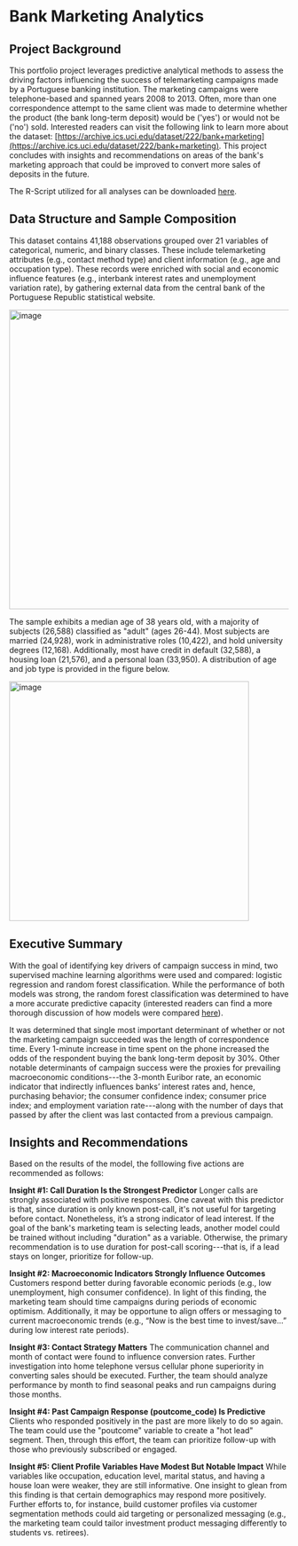 # Bank Marketing Analytics
## Project Background
This portfolio project leverages predictive analytical methods to assess the driving factors influencing the success of telemarketing campaigns made by a Portuguese banking institution. The marketing campaigns were telephone-based and spanned years 2008 to 2013. Often, more than one correspondence attempt to the same client was made to determine whether the product (the bank long-term deposit) would be ('yes') or would not be ('no') sold. Interested readers can visit the following link to learn more about the dataset: [https://archive.ics.uci.edu/dataset/222/bank+marketing](https://archive.ics.uci.edu/dataset/222/bank+marketing). This project concludes with insights and recommendations on areas of the bank's marketing approach that could be improved to convert more sales of deposits in the future. 

The R-Script utilized for all analyses can be downloaded [here](https://github.com/Ellis-Kalaidjian/bank_marketing_analytics/blob/main/bank_marketing_analytics.R).

## Data Structure and Sample Composition
This dataset contains 41,188 observations grouped over 21 variables of categorical, numeric, and binary classes. These include telemarketing attributes (e.g., contact method type) and client information (e.g., age and occupation type). These records were enriched with social and economic influence features (e.g., interbank interest rates and unemployment variation rate), by gathering external data from the central bank of the Portuguese Republic statistical website.

<img width="540" alt="image" src="https://github.com/user-attachments/assets/d8fd5227-3525-43b6-82af-fdd9d14963e3" />

The sample exhibits a median age of 38 years old, with a majority of subjects (26,588) classified as "adult" (ages 26-44). Most subjects are married (24,928), work in administrative roles (10,422), and hold university degrees (12,168). Additionally, most have credit in default (32,588), a housing loan (21,576), and a personal loan (33,950). A distribution of age and job type is provided in the figure below.

<img width="432" alt="image" src="https://github.com/user-attachments/assets/a3e5072c-67c8-4f1a-885c-a342630c2ad8" />

## Executive Summary
With the goal of identifying key drivers of campaign success in mind, two supervised machine learning algorithms were used and compared: logistic regression and random forest classification. While the performance of both models was strong, the random forest classification was determined to have a more accurate predictive capacity (interested readers can find a more thorough discussion of how models were compared [here](https://ellis-kalaidjian.github.io/bank_marketing_analytics/bank_marketing.html)).

It was determined that single most important determinant of whether or not the marketing campaign succeeded was the length of correspondence time. Every 1-minute increase in time spent on the phone increased the odds of the respondent buying the bank long-term deposit by 30%. Other notable determinants of campaign success were the proxies for prevailing macroeconomic conditions---the 3-month Euribor rate, an economic indicator that indirectly influences banks’ interest rates and, hence, purchasing behavior; the consumer confidence index; consumer price index; and employment variation rate---along with the number of days that passed by after the client was last contacted from a previous campaign.


## Insights and Recommendations
Based on the results of the model, the folllowing five actions are recommended as follows:

**Insight #1: Call Duration Is the Strongest Predictor**
Longer calls are strongly associated with positive responses. One caveat with this predictor is that, since duration is only known post-call, it's not useful for targeting before contact. Nonetheless, it’s a strong indicator of lead interest. If the goal of the bank's marketing team is selecting leads, another model could be trained without including "duration" as a variable. Otherwise, the primary recommendation is to use duration for post-call scoring---that is, if a lead stays on longer, prioritize for follow-up.

**Insight #2: Macroeconomic Indicators Strongly Influence Outcomes**
Customers respond better during favorable economic periods (e.g., low unemployment, high consumer confidence). In light of this finding, the marketing team should time campaigns during periods of economic optimism. Additionally, it may be opportune to align offers or messaging to current macroeconomic trends (e.g., “Now is the best time to invest/save...” during low interest rate periods).

**Insight #3: Contact Strategy Matters**
The communication channel and month of contact were found to influence conversion rates. Further investigation into home telephone versus cellular phone superiority in converting sales should be executed. Further, the team should analyze performance by month to find seasonal peaks and run campaigns during those months.

**Insight #4: Past Campaign Response (poutcome_code) Is Predictive**
Clients who responded positively in the past are more likely to do so again. The team could use the "poutcome" variable to create a "hot lead" segment. Then, through this effort, the team can prioritize follow-up with those who previously subscribed or engaged.

**Insight #5: Client Profile Variables Have Modest But Notable Impact**
While variables like occupation, education level, marital status, and having a house loan were weaker, they are still informative. One insight to glean from this finding is that certain demographics may respond more positively. Further efforts to, for instance, build customer profiles via customer segmentation methods could aid targeting or personalized messaging (e.g., the marketing team could tailor investment product messaging differently to students vs. retirees).
